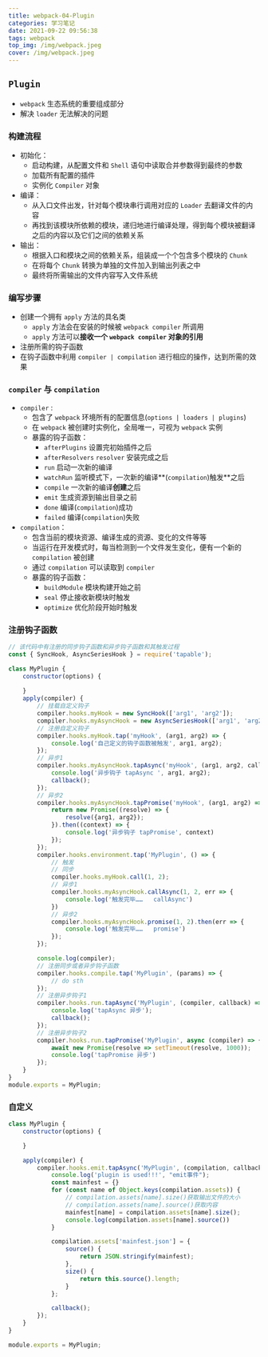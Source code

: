 ```yaml
---
title: webpack-04-Plugin
categories: 学习笔记
date: 2021-09-22 09:56:38
tags: webpack
top_img: /img/webpack.jpeg
cover: /img/webpack.jpeg
---
```


## `Plugin`

- `webpack` 生态系统的重要组成部分
- 解决 `loader` 无法解决的问题

### 构建流程

- 初始化：
  - 启动构建，从配置文件和 `Shell` 语句中读取合并参数得到最终的参数
  - 加载所有配置的插件
  - 实例化 `Compiler` 对象
- 编译：
  - 从入口文件出发，针对每个模块串行调用对应的 `Loader` 去翻译文件的内容
  - 再找到该模块所依赖的模块，递归地进行编译处理，得到每个模块被翻译之后的内容以及它们之间的依赖关系
- 输出：
  - 根据入口和模块之间的依赖关系，组装成一个个包含多个模块的 `Chunk`
  - 在将每个 `Chunk` 转换为单独的文件加入到输出列表之中
  - 最终将所需输出的文件内容写入文件系统

### 编写步骤

- 创建一个拥有 `apply` 方法的具名类
  - `apply` 方法会在安装的时候被 `webpack compiler` 所调用
  - `apply` 方法可以**接收一个 `webpack compiler` 对象的引用**
- 注册所需的钩子函数
- 在钩子函数中利用 `compiler | compilation` 进行相应的操作，达到所需的效果

### `compiler` 与 `compilation`

- `compiler` :
  - 包含了 `webpack` 环境所有的配置信息(`options | loaders | plugins`)
  - 在 `webpack` 被创建时实例化，全局唯一，可视为 `webpack` 实例
  - 暴露的钩子函数：
    - `afterPlugins` 设置完初始插件之后
    - `afterResolvers` `resolver` 安装完成之后
    - `run` 启动一次新的编译
    - `watchRun` 监听模式下，一次新的编译**(`compilation`)触发**之后
    - `compile` 一次新的编译**创建**之后
    - `emit` 生成资源到输出目录之前
    - `done` 编译(`compilation`)成功
    - `failed` 编译(`compilation`)失败
- `compilation`：
  - 包含当前的模块资源、编译生成的资源、变化的文件等等
  - 当运行在开发模式时，每当检测到一个文件发生变化，便有一个新的 `compilation` 被创建
  - 通过 `compilation` 可以读取到 `compiler`
  - 暴露的钩子函数：
    - `buildModule` 模块构建开始之前
    - `seal` 停止接收新模块时触发
    - `optimize` 优化阶段开始时触发

### 注册钩子函数

```js
// 该代码中有注册的同步钩子函数和异步钩子函数和其触发过程
const { SyncHook, AsyncSeriesHook } = require('tapable');

class MyPlugin {
    constructor(options) {
        
    }
    apply(compiler) {
        // 挂载自定义钩子
        compiler.hooks.myHook = new SyncHook(['arg1', 'arg2']);
        compiler.hooks.myAsyncHook = new AsyncSeriesHook(['arg1', 'arg2']);
        // 注册自定义钩子
        compiler.hooks.myHook.tap('myHook', (arg1, arg2) => {
            console.log('自己定义的钩子函数被触发', arg1, arg2);
        });
        // 异步1
        compiler.hooks.myAsyncHook.tapAsync('myHook', (arg1, arg2, callback) => {
            console.log('异步钩子 tapAsync ', arg1, arg2);
            callback();
        });
        // 异步2
        compiler.hooks.myAsyncHook.tapPromise('myHook', (arg1, arg2) => {
            return new Promise((resolve) => {
                resolve({arg1, arg2});
            }).then((context) => {
                console.log('异步钩子 tapPromise', context)
            });
        });
        compiler.hooks.environment.tap('MyPlugin', () => {
            // 触发
            // 同步
            compiler.hooks.myHook.call(1, 2);
            // 异步1
            compiler.hooks.myAsyncHook.callAsync(1, 2, err => {
                console.log('触发完毕……   callAsync')
            })
            // 异步2
            compiler.hooks.myAsyncHook.promise(1, 2).then(err => {
                console.log('触发完毕……   promise')
            });
        });

        console.log(compiler);
        // 注册同步或者异步钩子函数
        compiler.hooks.compile.tap('MyPlugin', (params) => {
            // do sth
        });
        // 注册异步钩子1
        compiler.hooks.run.tapAsync('MyPlugin', (compiler, callback) => {
            console.log('tapAsync 异步');
            callback();
        });
		// 注册异步钩子2
        compiler.hooks.run.tapPromise('MyPlugin', async (compiler) => {
            await new Promise(resolve => setTimeout(resolve, 1000));
            console.log('tapPromise 异步')
        });
    }
}
module.exports = MyPlugin;
```

### 自定义

```js
class MyPlugin {
    constructor(options) {

    }

    apply(compiler) {
        compiler.hooks.emit.tapAsync('MyPlugin', (compilation, callback) => {
            console.log('plugin is used!!!', "emit事件");
            const mainfest = {}
            for (const name of Object.keys(compilation.assets)) {
                // compilation.assets[name].size()获取输出文件的大小
                // compilation.assets[name].source()获取内容
                mainfest[name] = compilation.assets[name].size();
                console.log(compilation.assets[name].source())
            }

            compilation.assets['mainfest.json'] = {
                source() {
                    return JSON.stringify(mainfest);
                },
                size() {
                    return this.source().length;
                }
            };

            callback();
        });
    }
}

module.exports = MyPlugin;
```
